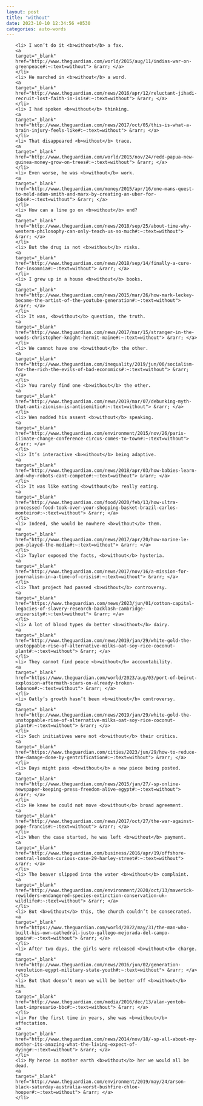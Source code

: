 ```yaml
---
layout: post
title: "without"
date: 2023-10-10 12:34:56 +0530
categories: auto-words
---
```

<ol>

    <li> I won’t do it <b>without</b> a fax.
    <a 
    target="_blank" 
    href="http://www.theguardian.com/world/2015/aug/11/indias-war-on-greenpeace#:~:text=without"> &rarr; </a>
    </li>
    <li> He marched in <b>without</b> a word.
    <a 
    target="_blank" 
    href="http://www.theguardian.com/news/2016/apr/12/reluctant-jihadi-recruit-lost-faith-in-isis#:~:text=without"> &rarr; </a>
    </li>
    <li> I had spoken <b>without</b> thinking.
    <a 
    target="_blank" 
    href="http://www.theguardian.com/news/2017/oct/05/this-is-what-a-brain-injury-feels-like#:~:text=without"> &rarr; </a>
    </li>
    <li> That disappeared <b>without</b> trace.
    <a 
    target="_blank" 
    href="http://www.theguardian.com/world/2015/nov/24/redd-papua-new-guinea-money-grow-on-trees#:~:text=without"> &rarr; </a>
    </li>
    <li> Even worse, he was <b>without</b> work.
    <a 
    target="_blank" 
    href="http://www.theguardian.com/money/2015/apr/16/one-mans-quest-to-meld-adam-smith-and-marx-by-creating-an-uber-for-jobs#:~:text=without"> &rarr; </a>
    </li>
    <li> How can a line go on <b>without</b> end?
    <a 
    target="_blank" 
    href="http://www.theguardian.com/news/2018/sep/25/about-time-why-western-philosophy-can-only-teach-us-so-much#:~:text=without"> &rarr; </a>
    </li>
    <li> But the drug is not <b>without</b> risks.
    <a 
    target="_blank" 
    href="http://www.theguardian.com/news/2018/sep/14/finally-a-cure-for-insomnia#:~:text=without"> &rarr; </a>
    </li>
    <li> I grew up in a house <b>without</b> books.
    <a 
    target="_blank" 
    href="http://www.theguardian.com/news/2015/mar/26/how-mark-leckey-became-the-artist-of-the-youtube-generation#:~:text=without"> &rarr; </a>
    </li>
    <li> It was, <b>without</b> question, the truth.
    <a 
    target="_blank" 
    href="http://www.theguardian.com/news/2017/mar/15/stranger-in-the-woods-christopher-knight-hermit-maine#:~:text=without"> &rarr; </a>
    </li>
    <li> We cannot have one <b>without</b> the other.
    <a 
    target="_blank" 
    href="http://www.theguardian.com/inequality/2019/jun/06/socialism-for-the-rich-the-evils-of-bad-economics#:~:text=without"> &rarr; </a>
    </li>
    <li> You rarely find one <b>without</b> the other.
    <a 
    target="_blank" 
    href="http://www.theguardian.com/news/2019/mar/07/debunking-myth-that-anti-zionism-is-antisemitic#:~:text=without"> &rarr; </a>
    </li>
    <li> Wen nodded his assent <b>without</b> speaking.
    <a 
    target="_blank" 
    href="http://www.theguardian.com/environment/2015/nov/26/paris-climate-change-conference-circus-comes-to-town#:~:text=without"> &rarr; </a>
    </li>
    <li> It’s interactive <b>without</b> being adaptive.
    <a 
    target="_blank" 
    href="http://www.theguardian.com/news/2018/apr/03/how-babies-learn-and-why-robots-cant-compete#:~:text=without"> &rarr; </a>
    </li>
    <li> It was like eating <b>without</b> really eating.
    <a 
    target="_blank" 
    href="http://www.theguardian.com/food/2020/feb/13/how-ultra-processed-food-took-over-your-shopping-basket-brazil-carlos-monteiro#:~:text=without"> &rarr; </a>
    </li>
    <li> Indeed, she would be nowhere <b>without</b> them.
    <a 
    target="_blank" 
    href="http://www.theguardian.com/news/2017/apr/20/how-marine-le-pen-played-the-media#:~:text=without"> &rarr; </a>
    </li>
    <li> Taylor exposed the facts, <b>without</b> hysteria.
    <a 
    target="_blank" 
    href="http://www.theguardian.com/news/2017/nov/16/a-mission-for-journalism-in-a-time-of-crisis#:~:text=without"> &rarr; </a>
    </li>
    <li> That project had passed <b>without</b> controversy.
    <a 
    target="_blank" 
    href="https://www.theguardian.com/news/2023/jun/01/cotton-capital-legacies-of-slavery-research-backlash-cambridge-university#:~:text=without"> &rarr; </a>
    </li>
    <li> A lot of blood types do better <b>without</b> dairy.
    <a 
    target="_blank" 
    href="http://www.theguardian.com/news/2019/jan/29/white-gold-the-unstoppable-rise-of-alternative-milks-oat-soy-rice-coconut-plant#:~:text=without"> &rarr; </a>
    </li>
    <li> They cannot find peace <b>without</b> accountability.
    <a 
    target="_blank" 
    href="https://www.theguardian.com/world/2023/aug/03/port-of-beirut-explosion-aftermath-scars-on-already-broken-lebanon#:~:text=without"> &rarr; </a>
    </li>
    <li> Oatly’s growth hasn’t been <b>without</b> controversy.
    <a 
    target="_blank" 
    href="http://www.theguardian.com/news/2019/jan/29/white-gold-the-unstoppable-rise-of-alternative-milks-oat-soy-rice-coconut-plant#:~:text=without"> &rarr; </a>
    </li>
    <li> Such initiatives were not <b>without</b> their critics.
    <a 
    target="_blank" 
    href="https://www.theguardian.com/cities/2023/jun/29/how-to-reduce-the-damage-done-by-gentrification#:~:text=without"> &rarr; </a>
    </li>
    <li> Days might pass <b>without</b> a new piece being posted.
    <a 
    target="_blank" 
    href="http://www.theguardian.com/news/2015/jan/27/-sp-online-newspaper-keeping-press-freedom-alive-egypt#:~:text=without"> &rarr; </a>
    </li>
    <li> He knew he could not move <b>without</b> broad agreement.
    <a 
    target="_blank" 
    href="http://www.theguardian.com/news/2017/oct/27/the-war-against-pope-francis#:~:text=without"> &rarr; </a>
    </li>
    <li> When the case started, he was left <b>without</b> payment.
    <a 
    target="_blank" 
    href="http://www.theguardian.com/business/2016/apr/19/offshore-central-london-curious-case-29-harley-street#:~:text=without"> &rarr; </a>
    </li>
    <li> The beaver slipped into the water <b>without</b> complaint.
    <a 
    target="_blank" 
    href="http://www.theguardian.com/environment/2020/oct/13/maverick-rewilders-endangered-species-extinction-conservation-uk-wildlife#:~:text=without"> &rarr; </a>
    </li>
    <li> But <b>without</b> this, the church couldn’t be consecrated.
    <a 
    target="_blank" 
    href="https://www.theguardian.com/world/2022/may/31/the-man-who-built-his-own-cathedral-justo-gallego-mejorada-del-campo-spain#:~:text=without"> &rarr; </a>
    </li>
    <li> After two days, the girls were released <b>without</b> charge.
    <a 
    target="_blank" 
    href="http://www.theguardian.com/news/2016/jun/02/generation-revolution-egypt-military-state-youth#:~:text=without"> &rarr; </a>
    </li>
    <li> But that doesn’t mean we will be better off <b>without</b> him.
    <a 
    target="_blank" 
    href="http://www.theguardian.com/media/2016/dec/13/alan-yentob-last-impresario-bbc#:~:text=without"> &rarr; </a>
    </li>
    <li> For the first time in years, she was <b>without</b> affectation.
    <a 
    target="_blank" 
    href="http://www.theguardian.com/news/2014/nov/18/-sp-all-about-my-mother-its-amazing-what-the-living-expect-of-dying#:~:text=without"> &rarr; </a>
    </li>
    <li> My heroe is mother earth <b>without</b> her we would all be dead.
    <a 
    target="_blank" 
    href="http://www.theguardian.com/environment/2019/may/24/arson-black-saturday-australia-worst-bushfire-chloe-hooper#:~:text=without"> &rarr; </a>
    </li>